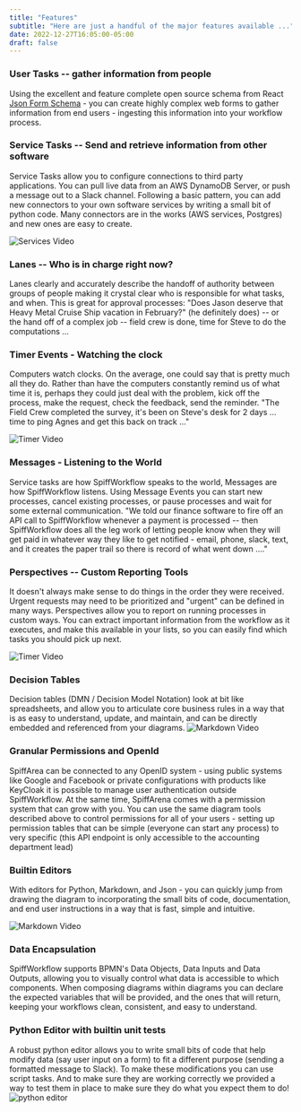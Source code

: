 ```yaml
---
title: "Features"
subtitle: "Here are just a handful of the major features available ..."
date: 2022-12-27T16:05:00-05:00
draft: false
---
```


### User Tasks -- gather information from people
Using the excellent and feature complete open source schema from React [Json Form Schema](https://react-jsonschema-form.readthedocs.io/en/latest/) - you can create highly complex web forms to gather information from end users - ingesting this information into your workflow process.  

### Service Tasks -- Send and retrieve information from other software 
Service Tasks allow you to configure connections to third party applications.  You can pull live data from an AWS DynamoDB Server, or push a message out to a Slack channel.  Following a basic pattern, you can add new connectors to your own software services by writing a small bit of python code.  Many connectors are in the works (AWS services, Postgres) and new ones are easy to create.

![Services Video](../../images/features/services.gif)

### Lanes -- Who is in charge right now?
Lanes clearly and accurately describe the handoff of authority between groups of people making it crystal clear who is responsible for what tasks, and when.  This is great for approval processes:  "Does Jason deserve that Heavy Metal Cruise Ship vacation in February?" (he definitely does) -- or the hand off of a complex job -- field crew is done, time for Steve to do the computations ...

### Timer Events - Watching the clock
Computers watch clocks.  On the average, one could say that is pretty much all they do. Rather than have the computers constantly remind us of what time it is, perhaps they could just deal with the problem, kick off the process, make the request, check the feedback, send the reminder. 
"The Field Crew completed the survey, it's been on Steve's desk for 2 days ... time to ping Agnes and get this back on track ..."

![Timer Video](../../images/features/timer.gif)

### Messages - Listening to the World
Service tasks are how SpiffWorkflow speaks to the world,  Messages are how SpiffWorkflow listens.  Using Message Events you can start new processes, cancel existing processes, or pause processes and wait for some external communication.  "We told our finance software to fire off an API call to SpiffWorkflow whenever a payment is processed -- then SpiffWorkflow does all the leg work of letting people know when they will get paid in whatever way they like to get notified - email, phone, slack, text, and it creates the paper trail so there is record of what went down ...."

### Perspectives -- Custom Reporting Tools
It doesn't always make sense to do things in the order they were received.  Urgent requests may need to be prioritized and "urgent" can be defined in many ways.  Perspectives allow you to report on running processes in custom ways.  You can extract important information from the workflow as it executes, and make this available in your lists, so you can easily find which tasks you should pick up next.

![Timer Video](../../images/features/perspectives.gif)


### Decision Tables
Decision tables (DMN / Decision Model Notation) look at bit like spreadsheets, and allow you to articulate core business rules in a way that is as easy to understand, update, and maintain, and can be directly embedded and referenced from your diagrams.
![Markdown Video](../../images/features/decisions.gif)


### Granular Permissions and OpenId
SpiffArea can be connected to any OpenID system - using public systems like Google and Facebook or private configurations with products like KeyCloak it is possible to manage user authentication outside SpiffWorkflow.
At the same time, SpiffArena comes with a permission system that can grow with you.  You can use the same diagram tools described above to control permissions for all of your  users - setting up permission tables that can be simple (everyone can start any process) to very specific (this API endpoint is only accessible to the accounting department lead)

### Builtin Editors
With editors for Python, Markdown, and Json - you can quickly jump from drawing the diagram to incorporating the small bits of code, documentation, and end user instructions in a way that is fast, simple and intuitive.

![Markdown Video](../../images/features/markdown.gif)


### Data Encapsulation
SpiffWorkflow supports BPMN's Data Objects, Data Inputs and Data Outputs, allowing you to visually control what data is accessible to which components.  When composing diagrams within diagrams you can declare the expected variables that will be provided, and the ones that will return, keeping your workflows clean, consistent, and easy to understand.

### Python Editor with builtin unit tests
A robust python editor allows you to write small bits of code that help modify data (say user input on a form) to fit a different purpose (sending a formatted message to Slack).  To make these modifications you can use script tasks.  And to make sure they are working correctly we provided a way to test them in place to make sure they do what you expect them to do!
![python editor](../../images/features/scripts.gif)



